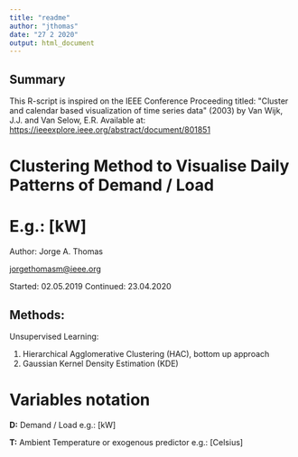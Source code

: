 ```yaml
---
title: "readme"
author: "jthomas"
date: "27 2 2020"
output: html_document
---
```

## Summary

This R-script is inspired on the IEEE Conference Proceeding titled: 
"Cluster and calendar based visualization of time series data" (2003)
by Van Wijk, J.J. and Van Selow, E.R.
Available at: https://ieeexplore.ieee.org/abstract/document/801851

# Clustering Method to Visualise Daily Patterns of Demand / Load 
# E.g.: [kW]

Author: Jorge A. Thomas

jorgethomasm@ieee.org

Started:   02.05.2019
Continued: 23.04.2020

## Methods: 

Unsupervised Learning:

1. Hierarchical Agglomerative Clustering (HAC), bottom up approach
2. Gaussian Kernel Density Estimation (KDE)

# Variables notation
**D:** Demand / Load e.g.: [kW]

**T:** Ambient Temperature or exogenous predictor e.g.: [Celsius]

